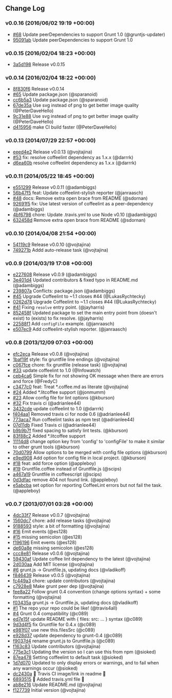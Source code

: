 ## Change Log

### v0.0.16 (2016/06/02 19:19 +00:00)
- [#68](https://github.com/vojtajina/grunt-coffeelint/pull/68) Update peerDependencies to support Grunt 1.0 (@gruntjs-updater)
- [95091ab](https://github.com/vojtajina/grunt-coffeelint/commit/95091abcb83e77c2a510ac63622af3b0e95ef530) Update peerDependencies to support Grunt 1.0

### v0.0.15 (2016/02/04 18:23 +00:00)
- [3a5d198](https://github.com/vojtajina/grunt-coffeelint/commit/3a5d198165f77be7907f9f56a2f9b699a82f3135) Release v0.0.15

### v0.0.14 (2016/02/04 18:22 +00:00)
- [8f830f6](https://github.com/vojtajina/grunt-coffeelint/commit/8f830f6bc99a140e9cae0ac0d3ff07def7a6dab5) Release v0.0.14
- [#65](https://github.com/vojtajina/grunt-coffeelint/pull/65) Update package.json (@sparanoid)
- [cc6b5a3](https://github.com/vojtajina/grunt-coffeelint/commit/cc6b5a3d51345f658741dda294788d7a9abee4db) Update package.json (@sparanoid)
- [67de35a](https://github.com/vojtajina/grunt-coffeelint/commit/67de35a8186ca39353e10115ba4b034c3d374c37) Use svg instead of png to get better image quality (@PeterDaveHello)
- [9c31e88](https://github.com/vojtajina/grunt-coffeelint/commit/9c31e88532bf281afe8c3858330e05c4bef1063e) Use svg instead of png to get better image quality (@PeterDaveHello)
- [d415956](https://github.com/vojtajina/grunt-coffeelint/commit/d415956b1c88bf5c2016081d3ad13e4b7e8604ed) make CI build faster (@PeterDaveHello)

### v0.0.13 (2014/07/29 22:57 +00:00)
- [eeed4e2](https://github.com/vojtajina/grunt-coffeelint/commit/eeed4e2987ab99368350cb0bec07502fbce7a344) Release v0.0.13 (@vojtajina)
- [#53](https://github.com/vojtajina/grunt-coffeelint/pull/53) fix: resolve coffeelint dependency as 1.x.x (@darrrk)
- [d6ea60b](https://github.com/vojtajina/grunt-coffeelint/commit/d6ea60b39505450659d709c29fdb9957c0b4585b) resolve coffeelint dependency as 1.x.x (@darrrk)

### v0.0.11 (2014/05/22 18:45 +00:00)
- [e551299](https://github.com/vojtajina/grunt-coffeelint/commit/e551299b162271e3e7899975e480de5d698925e9) Release v0.0.11 (@adambiggs)
- [56b47f5](https://github.com/vojtajina/grunt-coffeelint/commit/56b47f5b7243d71d7e938f5cab9c9ac96525efe0) feat: Update coffeelint-stylish reporter (@janraasch)
- [#48](https://github.com/vojtajina/grunt-coffeelint/pull/48) docs: Remove extra open brace from README (@sdornan)
- [92691f5](https://github.com/vojtajina/grunt-coffeelint/commit/92691f5b46cc2a8fe8e9fb6d917a35501856a93c) fix: Use latest version of coffeelint as a peer-dependency (@adambiggs)
- [4bf6798](https://github.com/vojtajina/grunt-coffeelint/commit/4bf6798033f15ed3c3ac84105f67c24b4f9de58f) chore: Update .travis.yml to use Node v0.10 (@adambiggs)
- [632458d](https://github.com/vojtajina/grunt-coffeelint/commit/632458d5b6af6ec67eaa4f630d24a4c300d679b0) Remove extra open brace from README (@sdornan)

### v0.0.10 (2014/04/08 21:54 +00:00)
- [54119c9](https://github.com/vojtajina/grunt-coffeelint/commit/54119c9893d2fc3abd3038c28d79c28eba26267b) Release v0.0.10 (@vojtajina)
- [749271b](https://github.com/vojtajina/grunt-coffeelint/commit/749271b59a4e66810c7ec1f0b4b04130eb66a9a4) Addd auto-release task (@vojtajina)

### v0.0.9 (2014/03/19 17:08 +00:00)
- [e227608](https://github.com/vojtajina/grunt-coffeelint/commit/e227608cad83822868ba1c9f779ae302ec2d5d78) Release v0.0.9 (@adambiggs)
- [3e401d4](https://github.com/vojtajina/grunt-coffeelint/commit/3e401d458be3a4c8e8168b4fa98de1e169caf550) Updated contributors & fixed typo in README.md (@adambiggs)
- [239807a](https://github.com/vojtajina/grunt-coffeelint/commit/239807a210e378c3f2e5d2140d70c495ad4ec1b8) Conflicts: 	package.json (@adambiggs)
- [#45](https://github.com/vojtajina/grunt-coffeelint/pull/45) Upgrade Coffeelint to ~1.1 closes #44 (@LukasRychtecky)
- [0262d78](https://github.com/vojtajina/grunt-coffeelint/commit/0262d78103d11233d94f9a8a2b8c91260402e7c0) Upgrade Coffeelint to ~1.1 closes #44 (@LukasRychtecky)
- [#41](https://github.com/vojtajina/grunt-coffeelint/pull/41) Fixing `resolve` entry point. (@jayharris)
- [852458f](https://github.com/vojtajina/grunt-coffeelint/commit/852458febd8fd7d1f0186e61823357fe3c5f17c2) Updated package to set the main entry point from  (doesn't exist) to  (exists) to fix resolve. (@jayharris)
- [22588f1](https://github.com/vojtajina/grunt-coffeelint/commit/22588f1ac717408eb44bf212f290c3af3c901274) Add `configFile` example. (@janraasch)
- [e507ec9](https://github.com/vojtajina/grunt-coffeelint/commit/e507ec9f04c6369f166b7db630cd524507dcf9bf) Add coffeelint-stylish reporter. (@janraasch)

### v0.0.8 (2013/12/09 07:03 +00:00)
- [efc2eca](https://github.com/vojtajina/grunt-coffeelint/commit/efc2ecaf2a167804bb0c8c63eae143ccca674fe5) Release v0.0.8 (@vojtajina)
- [1baf19f](https://github.com/vojtajina/grunt-coffeelint/commit/1baf19f6ad9af24cb1d61f4b9cb1c5bfc5af4c21) style: fix gruntfile line endings (@vojtajina)
- [c067fce](https://github.com/vojtajina/grunt-coffeelint/commit/c067fced9caa0489bf52883a2735f841cbbef748) chore: fix gruntfile (release task) (@vojtajina)
- [#33](https://github.com/vojtajina/grunt-coffeelint/pull/33) update coffeelint to 1.0 (@Infowatch)
- [ceb4ca6](https://github.com/vojtajina/grunt-coffeelint/commit/ceb4ca6310c53d71f30b59a325b3d95098bdec6d) Simple fix for not showing OK message when there are errors and force (@FredyC)
- [c3477c0](https://github.com/vojtajina/grunt-coffeelint/commit/c3477c028fc0890dc07c216a5ad13fd6020f67e9) feat: Treat *.coffee.md as literate (@vojtajina)
- [#24](https://github.com/vojtajina/grunt-coffeelint/pull/24) Added *.litcoffee support (@jonmumm)
- [#23](https://github.com/vojtajina/grunt-coffeelint/pull/23) Allow config file for lint options (@kburson)
- [#32](https://github.com/vojtajina/grunt-coffeelint/pull/32) Fix travis ci (@adrianlee44)
- [3432cde](https://github.com/vojtajina/grunt-coffeelint/commit/3432cde87d8bec3561f5d12b4f10c55137e6a798) update coffeelint to 1.0 (@darrrk)
- [f404aa1](https://github.com/vojtajina/grunt-coffeelint/commit/f404aa125f8694f26147918c6a81243945d5e128) Removed travis ci for node 0.6 (@adrianlee44)
- [773aca7](https://github.com/vojtajina/grunt-coffeelint/commit/773aca7e708f4d738e0186c5dbdd6e49f622abdc) Run coffeelint tasks as npm test (@adrianlee44)
- [07d11db](https://github.com/vojtajina/grunt-coffeelint/commit/07d11db01501b72bbdd108de7ada0f2efb0ce1d1) Fixed Travis ci (@adrianlee44)
- [b9b9b7f](https://github.com/vojtajina/grunt-coffeelint/commit/b9b9b7ff499692940fc3cf42e3666ad2083eb5d0) fixed spacing to satisfy lint tests. (@kburson)
- [83f88c2](https://github.com/vojtajina/grunt-coffeelint/commit/83f88c2220eae24b3cc9ef5c2ada1ec4aa93d617) Added *.litcoffee support
- [11114d8](https://github.com/vojtajina/grunt-coffeelint/commit/11114d8a6211e045b86eae2ee49192e2f5409b15) change option key from 'config' to 'configFile' to make it similar to other grunt tools (@kburson)
- [70d0799](https://github.com/vojtajina/grunt-coffeelint/commit/70d0799e016114c16dded74234d48397bb33cdf8) Allow options to be merged with config file options (@kburson)
- [e9ed908](https://github.com/vojtajina/grunt-coffeelint/commit/e9ed908048207c0afcfcee1676f5a545ae35d429) Add option for config file in local project. (@kburson)
- [#18](https://github.com/vojtajina/grunt-coffeelint/pull/18) feat: add force option (@appleboy)
- [#19](https://github.com/vojtajina/grunt-coffeelint/pull/19) Gruntfile.coffee instead of Gruntfile.js (@scips)
- [a467a19](https://github.com/vojtajina/grunt-coffeelint/commit/a467a19b9aefd13c360303593dbf30bc59d4703d) Gruntfile in coffeescript (@scips)
- [0d3dfac](https://github.com/vojtajina/grunt-coffeelint/commit/0d3dfacbccfb46b1dd2436ada56f7af7f5bb0e4c) remove 404 not found link. (@appleboy)
- [e5abcba](https://github.com/vojtajina/grunt-coffeelint/commit/e5abcbad64fe460f4de3d282d3a59b882516166e) set option for reporting CoffeeLint errors but not fail the task. (@appleboy)

### v0.0.7 (2013/07/01 03:28 +00:00)
- [4dc33f7](https://github.com/vojtajina/grunt-coffeelint/commit/4dc33f790af2a3a0ddbefc904ba35d9788e87e50) Release v0.0.7 (@vojtajina)
- [1560dc7](https://github.com/vojtajina/grunt-coffeelint/commit/1560dc72c4a6c27ab968a875d0b8b4adc76ca666) chore: add release tasks (@vojtajina)
- [9188593](https://github.com/vojtajina/grunt-coffeelint/commit/9188593ad65d938e5ca8e1aab636f6fcc8e72756) style: a bit of formatting (@vojtajina)
- [#16](https://github.com/vojtajina/grunt-coffeelint/pull/16) Emit events (@es128)
- [#15](https://github.com/vojtajina/grunt-coffeelint/pull/15) missing semicolon (@es128)
- [f196196](https://github.com/vojtajina/grunt-coffeelint/commit/f1961966d854137a228dc4100a8b7000f41417af) Emit events (@es128)
- [de60a8e](https://github.com/vojtajina/grunt-coffeelint/commit/de60a8e396a39b83bb90d9e0b713c5cdac144c5e) missing semicolon (@es128)
- [ccc8e81](https://github.com/vojtajina/grunt-coffeelint/commit/ccc8e81395426b1e9540436abf85061be8b36c6e) Release v0.0.6 (@vojtajina)
- [59430af](https://github.com/vojtajina/grunt-coffeelint/commit/59430af48fd1ef39aa456b516da4fcf6446a80b6) Update coffee lint dependency to the latest (@vojtajina)
- [2d030aa](https://github.com/vojtajina/grunt-coffeelint/commit/2d030aa1a8016b2f538dcc5b89ef16a2902f038b) Add MIT license (@vojtajina)
- [#6](https://github.com/vojtajina/grunt-coffeelint/pull/6) grunt.js -> Gruntfile.js, updating docs (@vladikoff)
- [f846439](https://github.com/vojtajina/grunt-coffeelint/commit/f846439aa0679df58421f6ffb3ecfc9b3242d372) Release v0.0.5 (@vojtajina)
- [fc449a3](https://github.com/vojtajina/grunt-coffeelint/commit/fc449a310b658a8d9bae6a8ba9630de22933ee32) chore: update contributors (@vojtajina)
- [c7928e8](https://github.com/vojtajina/grunt-coffeelint/commit/c7928e82dbdad35a793e5c5475b6cfb4cb16c5c3) Make grunt peer dep (@vojtajina)
- [fee8a22](https://github.com/vojtajina/grunt-coffeelint/commit/fee8a220e9565805d158d06ab15523d5689a2d7a) Follow grunt 0.4 convention (change options syntax) + some formatting (@vojtajina)
- [f03435a](https://github.com/vojtajina/grunt-coffeelint/commit/f03435a013baaacbc691244d5fdb92f17df10b1f) grunt.js -> Gruntfile.js, updating docs (@vladikoff)
- [#1](https://github.com/vojtajina/grunt-coffeelint/pull/1) The repo your repo could be like! (@travis4all)
- [#4](https://github.com/vojtajina/grunt-coffeelint/pull/4) Grunt 0.4 compatibility (@c089)
- [ed7e15f](https://github.com/vojtajina/grunt-coffeelint/commit/ed7e15f08c525c1827f986b5590616ed90942767) update README with { files: src: ... } syntax (@c089)
- [9d3d4f5](https://github.com/vojtajina/grunt-coffeelint/commit/9d3d4f5a278707b4684585703ff0f3c88654e814) fix Gruntfile for 0.4.x (@c089)
- [e981f07](https://github.com/vojtajina/grunt-coffeelint/commit/e981f079010e18fb11706cbcba5b9b08575a0f7a) use new this.filesSrc (@c089)
- [e928d37](https://github.com/vojtajina/grunt-coffeelint/commit/e928d37de1f01b04268026ed554c2749f055b64f) update dependency to grunt-0.4 (@c089)
- [f9037d4](https://github.com/vojtajina/grunt-coffeelint/commit/f9037d4dc1309413c1ed1e96a4bb5d872a6310ea) rename grunt.js to Gruntfile.js (@c089)
- [f163c83](https://github.com/vojtajina/grunt-coffeelint/commit/f163c834b835d6a54925d15718d7864c0e0c84f8) Update contributors (@vojtajina)
- [775e3c1](https://github.com/vojtajina/grunt-coffeelint/commit/775e3c1c526cdfe2233a1141adcdbc0f277c70a9) Updating the version so I can use this from npm (@sioked)
- [87ea478](https://github.com/vojtajina/grunt-coffeelint/commit/87ea4789229557ae832d75eebe26525cc8303d0c) Setting coffeelint to default task (@sioked)
- [1d7d070](https://github.com/vojtajina/grunt-coffeelint/commit/1d7d070339ddb0019a50f56e8afe8eac71153920) Updated to only display errors or warnings, and to fail when any warnings occur (@sioked)
- [dc2430a](https://github.com/vojtajina/grunt-coffeelint/commit/dc2430a2a0d0acae0584df96f59d9a7f6d0d31ae) :gem: Travis CI image/link in readme :gem:
- [6893515](https://github.com/vojtajina/grunt-coffeelint/commit/689351593e082cfc4742fc46d528db64444df63a) :gem: Added travis.yml file :gem:
- [ab8e216](https://github.com/vojtajina/grunt-coffeelint/commit/ab8e21668d57320eb185e008ebec55d4d3e8d70a) Update README.md (@vojtajina)
- [f127739](https://github.com/vojtajina/grunt-coffeelint/commit/f1277393028d95002a6091616993c77122f4083c) Initial version (@vojtajina)